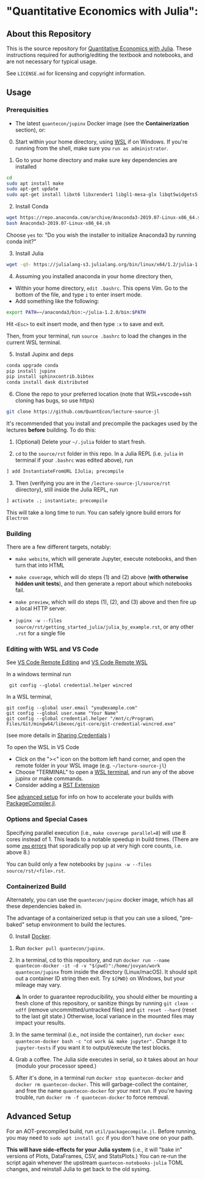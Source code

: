 # "Quantitative Economics with Julia":

## About this Repository 

This is the source repository for [Quantitative Economics with Julia](https://lectures.quantecon.org/jl).  These instructions required for authorig/editing the textbook and notebooks, and are not necessary for typical usage.

See `LICENSE.md` for licensing and copyright information. 

## Usage

### Prerequisities

* The latest `quantecon/jupinx` Docker image (see the **Containerization** section), or: 

0. Start within your home directory, using [WSL](https://github.com/ubcecon/cluster_tools/blob/master/WSL.md#install-wsl-from-ubuntu-and-conda) if on Windows. If you're running from the shell, make sure you `run as administrator`.

1. Go to your home directory and make sure key dependencies are installed
```bash
cd
sudo apt install make 
sudo apt-get update
sudo apt-get install libxt6 libxrender1 libgl1-mesa-glx libqt5widgets5 
```

2. Install Conda
```bash
wget https://repo.anaconda.com/archive/Anaconda3-2019.07-Linux-x86_64.sh
bash Anaconda3-2019.07-Linux-x86_64.sh
```
Choose `yes` to: "Do you wish the installer to initialize Anaconda3 by running conda init?"

3. Install Julia
```bash
wget -qO- https://julialang-s3.julialang.org/bin/linux/x64/1.2/julia-1.2.0-linux-x86_64.tar.gz | tar -xzv
```

4. Assuming you installed anaconda in your home directory then,
- Within your home directory, `edit .bashrc`.  This opens Vim.  Go to the bottom of the file, and type `i` to enter insert mode.
- Add something like the following:

```bash
export PATH=~/anaconda3/bin:~/julia-1.2.0/bin:$PATH
```
Hit `<Esc>` to exit insert mode, and then type `:x` to save and exit.

Then, from your terminal, run `source .bashrc` to load the changes in the current WSL terminal.

5. Install Jupinx and deps
```bash
conda upgrade conda
pip install jupinx
pip install sphinxcontrib.bibtex
conda install dask distributed
```

6. Clone the repo to your preferred location (note that WSL+vscode+ssh cloning has bugs, so use https)

```bash
git clone https://github.com/QuantEcon/lecture-source-jl
```


It's recommended that you install and precompile the packages used by the lectures **before** building. To do this: 

1. (Optional) Delete your `~/.julia` folder to start fresh.

2. `cd` to the `source/rst` folder in this repo. In a Julia REPL (i.e. `julia` in terminal if your `.bashrc` was edited above), run

```julia
] add InstantiateFromURL IJulia; precompile
```

3. Then (verifying you are in the `/lecture-source-jl/source/rst` diirectory), still inside the Julia REPL, run

```julia
] activate .; instantiate; precompile
```
This will take a long time to run.  You can safely ignore build errors for `Electron`
 
### Building

There are a few different targets, notably: 

* `make website`, which will generate Jupyter, execute notebooks, and then turn that into HTML 

* `make coverage`, which will do steps (1) and (2) above (**with otherwise hidden unit tests**), and then generate a report about which notebooks fail. 

* `make preview`, which will do steps (1), (2), and (3) above and then fire up a local HTTP server. 

* `jupinx -w --files source/rst/getting_started_julia/julia_by_example.rst`, or any other `.rst` for a single file

### Editing with WSL and VS Code
See [VS Code Remote Editing](https://code.visualstudio.com/docs/remote/remote-overview) and [VS Code Remote WSL](https://code.visualstudio.com/docs/remote/wsl#_opening-a-terminal-in-wsl)

In a windows terminal run
```
 git config --global credential.helper wincred
```
In a WSL terminal,
```
git config --global user.email "you@example.com"
git config --global user.name "Your Name"
git config --global credential.helper "/mnt/c/Program\ Files/Git/mingw64/libexec/git-core/git-credential-wincred.exe"
```
(see more details in [Sharing Credentials](https://code.visualstudio.com/docs/remote/troubleshooting#_sharing-git-credentials-between-windows-and-wsl) )

To open the WSL in VS Code
- Click on the "><" icon on the bottom left hand corner, and open the remote folder in your WSL image (e.g. `~/lecture-source-jl`)
- Choose "TERMINAL" to open a [WSL terminal](https://code.visualstudio.com/docs/remote/wsl#_opening-a-terminal-in-wsl), and run any of the above jupinx or make commands.
- Consider adding a [RST Extension](https://marketplace.visualstudio.com/items?itemName=lextudio.restructuredtext)

See [advanced setup](#advanced-setup) for info on how to accelerate your builds with [PackageCompiler.jl](https://github.com/JuliaLang/PackageCompiler.jl). 

### Options and Special Cases

Specifying parallel execution (i.e., `make coverage parallel=8`) will use 8 cores instead of 1. This leads to a notable speedup in build times. (There are some [`zmq` errors](https://github.com/QuantEcon/sphinxcontrib-jupyter/issues/261) that sporadically pop up at very high core counts, i.e. above 8.)

You can build only a few notebooks by `jupinx -w --files source/rst/<file>.rst`.

### Containerized Build

Alternately, you can use the `quantecon/jupinx` docker image, which has all these dependencies baked in. 

The advantage of a containerized setup is that you can use a siloed, "pre-baked" setup environment to build the lectures. 

0. Install [Docker](https://www.docker.com/).

1. Run `docker pull quantecon/jupinx`. 

2. In a terminal, cd to this repository, and run `docker run --name quantecon-docker -it -d -v "$(pwd)":/home/jovyan/work quantecon/jupinx` from inside the directory (Linux/macOS). It should spit out a container ID string then exit. Try `${PWD}` on Windows, but your mileage may vary. 

     :warning: In order to guarantee reproducibility, you should either be mounting a fresh clone of this repository, or sanitize things by running `git clean -xdff` (remove uncommitted/untracked files) and `git reset --hard` (reset to the last git state.) Otherwise, local variance in the mounted files may impact your results.

3. In the same terminal (i.e., not inside the container), run `docker exec quantecon-docker bash -c "cd work && make jupyter".` Change it to `jupyter-tests` if you want it to output/execute the test blocks. 

4. Grab a coffee. The Julia side executes in serial, so it takes about an hour (modulo your processor speed.)

5. After it's done, in a terminal run `docker stop quantecon-docker` and `docker rm quantecon-docker`. This will garbage-collect the container, and free the name `quantecon-docker` for your next run. If you're having trouble, run `docker rm -f quantecon-docker` to force removal. 

## Advanced Setup

For an AOT-precompiled build, run `util/packagecompile.jl`. Before running, you may need to `sudo apt install gcc` if you don't have one on your path.

**This will have side-effects for your Julia system** (i.e., it will "bake in" versions of Plots, DataFrames, CSV, and StatsPlots.) You can re-run the script again whenever the upstream `quantecon-notebooks-julia` TOML changes, and reinstall Julia to get back to the old sysimg. 


